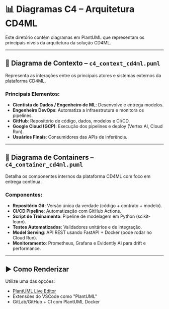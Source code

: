 # 📊 Diagramas C4 – Arquitetura CD4ML

Este diretório contém diagramas em PlantUML que representam os principais níveis da arquitetura da solução CD4ML.

---

## 🧭 Diagrama de Contexto – `c4_context_cd4ml.puml`

Representa as interações entre os principais atores e sistemas externos da plataforma CD4ML.

### Principais Elementos:

- **Cientista de Dados / Engenheiro de ML**: Desenvolve e entrega modelos.
- **Engenheiro DevOps**: Automatiza a infraestrutura e monitora os pipelines.
- **GitHub**: Repositório de código, dados, modelos e CI/CD.
- **Google Cloud (GCP)**: Execução dos pipelines e deploy (Vertex AI, Cloud Run).
- **Usuários Finais**: Consumidores das APIs de inferência.

---

## 🧱 Diagrama de Containers – `c4_container_cd4ml.puml`

Detalha os componentes internos da plataforma CD4ML com foco em entrega contínua.

### Componentes:

- **Repositório Git**: Versão única da verdade (código + contrato + modelo).
- **CI/CD Pipeline**: Automatização com GitHub Actions.
- **Script de Treinamento**: Pipeline de modelagem em Python (scikit-learn).
- **Testes Automatizados**: Validadores unitários e de integração.
- **Model Serving**: API REST usando FastAPI + Docker (pode rodar no Cloud Run).
- **Monitoramento**: Prometheus, Grafana e Evidently AI para drift e performance.

---

## ▶️ Como Renderizar

Utilize uma das opções:

- [PlantUML Live Editor](https://www.planttext.com/)
- Extensões do VSCode como "PlantUML"
- GitLab/GitHub + CI com PlantUML Docker